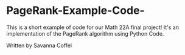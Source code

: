 # PageRank-Example-Code-
This is a short example of code for our Math 22A final project! It's an implementation of the PageRank algorithm using Python Code. 

Written by Savanna Coffel 
